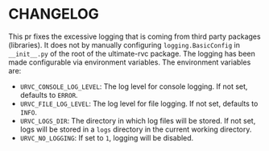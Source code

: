 # CHANGELOG

This pr fixes the excessive logging that is coming from third party packages (libraries). It does not by manually configuring `logging.BasicConfig` in `__init__.py` of the root of the ultimate-rvc package. The logging has been made configurable via environment variables. The environment variables are:

* `URVC_CONSOLE_LOG_LEVEL`: The log level for console logging. If not set, defaults to `ERROR`.
* `URVC_FILE_LOG_LEVEL`: The log level for file logging. If not set, defaults to `INFO`.
* `URVC_LOGS_DIR`: The directory in which log files will be stored. If not set, logs will be stored in a `logs` directory in the current working directory.
* `URVC_NO_LOGGING`: If set to `1`, logging will be disabled.
